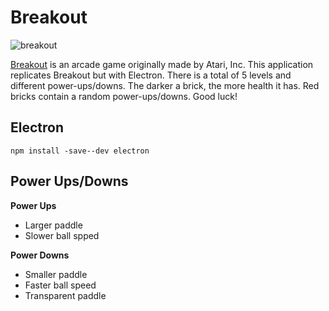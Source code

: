 # Breakout

![breakout](https://user-images.githubusercontent.com/77930041/158472017-7b6aa41b-b754-4bd6-96cd-9cfdb1aee354.gif)

[Breakout](https://en.wikipedia.org/wiki/Breakout_(video_game)) is an arcade game originally made by Atari, Inc. This application replicates Breakout but with Electron. There is a total of 5 levels and different power-ups/downs. The darker a brick, the more health it has. Red bricks contain a random power-ups/downs. Good luck! 

## Electron
```
npm install -save--dev electron
```

## Power Ups/Downs
**Power Ups**

* Larger paddle
* Slower ball spped

**Power Downs**
* Smaller paddle
* Faster ball speed
* Transparent paddle



